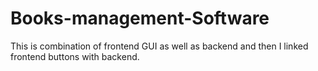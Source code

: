 # Books-management-Software
This is combination of frontend GUI as well as backend and then I linked frontend buttons with backend.
